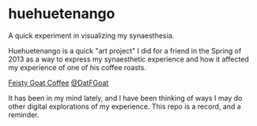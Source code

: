 # huehuetenango
A quick experiment in visualizing my synaesthesia.

Huehuetenango is a quick "art project" I did for a friend in the Spring of 2013 as a way to express my synaesthetic experience and how it affected my experience of one of his coffee roasts.

[Feisty Goat Coffee](http://feistygoatcoffee.com)
[@DatFGoat](https://twitter.com/datfgoat)


It has been in my mind lately, and I have been thinking of ways I may do other digital explorations of my experience. This repo is a record, and a reminder.